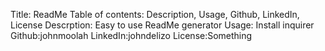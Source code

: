 Title: ReadMe
 Table of contents: Description, Usage, Github, LinkedIn, License
 Descrption: Easy to use ReadMe generator
 Usage: Install inquirer
 Github:johnmoolah
  LinkedIn:johndelizo
 License:Something
